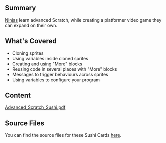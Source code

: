 ## Summary

 [Ninjas](Ninjas.md) learn advanced Scratch, while
creating a platformer video game they can expand on their own.


## What's Covered

  - Cloning sprites
  - Using variables inside cloned sprites
  - Creating and using "More" blocks
  - Reusing code in several places with "More" blocks
  - Messages to trigger behaviours across sprites
  - Using variables to configure your program

## Content

[Advanced_Scratch_Sushi.pdf](../files/Advanced_Scratch_Sushi.pdf)

## Source Files

You can find the source files for these Sushi Cards
[here](https://github.com/CoderDojo/sushi-content).
